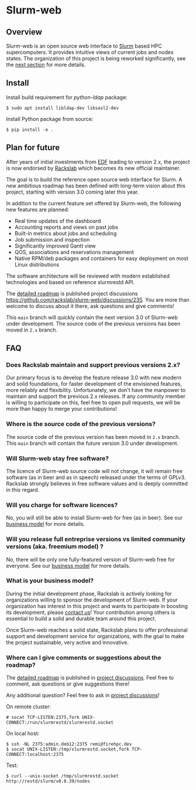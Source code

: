 # Slurm-web

## Overview

Slurm-web is an open source web interface to [Slurm](https://slurm.schedmd.com/)
based HPC supercomputers. It provides intuitive views of current jobs and nodes
states. The organization of this project is being reworked significantly, see
the [next section](#plan-for-future) for more details.

## Install

Install build requirement for _python-ldap_ package:

```
$ sudo apt install libldap-dev libsasl2-dev
```

Install Python package from source:

```
$ pip install -e .
```

## Plan for future

After years of initial investments from [EDF](https://www.edf.fr/en) leading to
version 2.x, the project is now endorsed by [Rackslab](https://rackslab.io)
which becomes its new official maintainer.

The goal is to build the reference open source web interface for Slurm. A new
ambitious roadmap has been defined with long-term vision about this project,
starting with version 3.0 coming later this year.

In addition to the current feature set offered by Slurm-web, the following new
features are planned:

- Real time updates of the dashboard
- Accounting reports and views on past jobs
- Built-in metrics about jobs and scheduling
- Job submission and inspection
- Significantly improved Gantt view
- QOS, associations and reservations management
- Native RPM/deb packages and containers for easy deployment on most Linux distributions

The software architecture will be reviewed with modern established technologies
and based on reference slurmrestd API.

The [detailed roadmap](https://github.com/rackslab/slurm-web/discussions/235) is
published project discussions https://github.com/rackslab/slurm-web/discussions/235.
You are more than welcome to discuss about it there, ask questions and give
comments!

This `main` branch will quickly contain the next version 3.0 of Slurm-web under
development. The source code of the previous versions has been moved in `2.x`
branch.

## FAQ

### Does Rackslab maintain and support previous versions 2.x?

Our primary focus is to develop the feature release 3.0 with new modern and
solid foundations, for faster development of the envisioned features, more
reliably and flexibility. Unfortunately, we don't have the manpower to maintain
and support the previous 2.x releases. If any community member is willing to
participate on this, feel free to open pull requests, we will be more than happy
to merge your contributions!

### Where is the source code of the previous versions?

The source code of the previous version has been moved in `2.x` branch. This
`main` branch will contain the future version 3.0 under development.

### Will Slurm-web stay free software?

The licence of Slurm-web source code will not change, it will remain free
software (as in beer and as in speech) released under the terms of GPLv3.
Rackslab strongly believes in free software values and is deeply committed in
this regard.

### Will you charge for software licences?

No, you will still be able to install Slurm-web for free (as in beer). See our
[business model](#what-is-your-business-model) for more details.

### Will you release full entreprise versions vs limited community versions (aka. freemium model) ?

No, there will be only one fully-featured version of Slurm-web free for
everyone. See our [business model](#what-is-your-business-model) for more
details.

### What is your business model?

During the initial development phase, Rackslab is actively looking for
organizations willing to sponsor the development of Slurm-web. If your
organization has interest in this project and wants to participate in boosting
its development, please [contact us](https://rackslab.io/en/contact/)! Your
contribution among others is essential to build a solid and durable team around
this project.

Once Slurm-web reaches a solid state, Rackslab plans to offer professional
support and development service for organizations, with the goal to make the
project sustainable, very active and innovative.

### Where can I give comments or suggestions about the roadmap?

The [detailed roadmap](https://github.com/rackslab/slurm-web/discussions/235) is
published in [project discussions](https://github.com/rackslab/slurm-web/discussions).
Feel free to comment, ask questions or give suggestions there!

Any additional question? Feel free to ask in
[project discussions](https://github.com/rackslab/slurm-web/discussions)!


On remote cluster:

```
# socat TCP-LISTEN:2375,fork UNIX-CONNECT:/run/slurmrestd/slurmrestd.socket
```

On local host:

```
$ ssh -NL 2375:admin.deb12:2375 remi@firehpc.dev
$ socat UNIX-LISTEN:/tmp/slurmrestd.socket,fork TCP-CONNECT:localhost:2375
```

Test:

```
$ curl --unix-socket /tmp/slurmrestd.socket http://restd/slurm/v0.0.39/nodes
```
